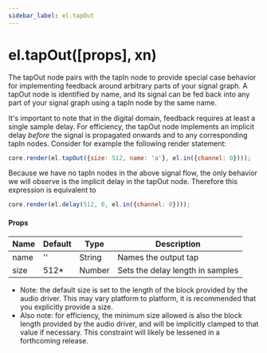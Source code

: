 ```yaml
---
sidebar_label: el.tapOut
---
```


# el.tapOut([props], xn)

The tapOut node pairs with the tapIn node to provide special case behavior for implementing
feedback around arbitrary parts of your signal graph. A tapOut node is identified by name,
and its signal can be fed back into any part of your signal graph using a tapIn node by the
same name.

It's important to note that in the digital domain, feedback requires at least a single sample
delay. For efficiency, the tapOut node implements an implicit delay _before_ the signal
is propagated onwards and to any corresponding tapIn nodes. Consider for example the following
render statement:

```js
core.render(el.tapOut({size: 512, name: 'a'}, el.in({channel: 0})));
```

Because we have no tapIn nodes in the above signal flow, the only behavior we will observe
is the implicit delay in the tapOut node. Therefore this expression is equivalent to

```js
core.render(el.delay(512, 0, el.in({channel: 0})));
```

#### Props

| Name     | Default  | Type   | Description                                   |
| -------- | -------- | ------ | --------------------------------------------- |
| name     | ''       | String | Names the output tap                          |
| size     | 512\*    | Number | Sets the delay length in samples              |


* Note: the default size is set to the length of the block provided by the audio driver.
  This may vary platform to platform, it is recommended that you explicitly provide a size.
* Also note: for efficiency, the minimum size allowed is also the block length provided by
  the audio driver, and will be implicitly clamped to that value if necessary. This constraint
  will likely be lessened in a forthcoming release.

